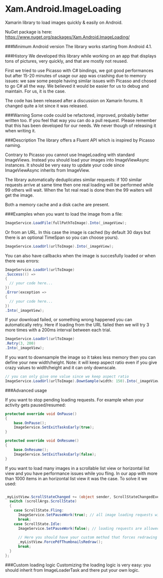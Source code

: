 Xam.Android.ImageLoading
==========================================

Xamarin library to load images quickly & easily on Android.

NuGet package is here: https://www.nuget.org/packages/Xam.Android.ImageLoading/

###Minimum Android version
The library works starting from Android 4.1.

###History
We developed this library while working on an app that displays tons of pictures, very quickly, and that are mostly not reused.

First we tried to use Picasso with C# bindings, we got good performances but after 15-20 minutes of usage our app was crashing due to memory issues: we saw some people having similar issues with Picasso and chosed to go C# all the way.
We believed it would be easier for us to debug and maintain. For us, it is the case.

The code has been released after a discussion on Xamarin forums. It changed quite a lot since it was released.

###Warning
Some code could be refactored, improved, probably better written too. If you feel that way you can do a pull request.
Please remember that this has been developed for our needs. We never though of releasing it when writing it.

###Description
The library offers a Fluent API which is inspired by Picasso naming.

Contrary to Picasso you cannot use ImageLoading with standard ImageViews. Instead you should load your images into  ImageViewAsync instances. It should be very easy to update your code since ImageViewAsync inherits from ImageView.

The library automatically deduplicates similar requests: if 100 similar requests arrive at same time then one real loading will be performed while 99 others will wait. When the 1st real read is done then the 99 waiters will get the image.

Both a memory cache and a disk cache are present.

###Examples
when you want to load the image from a file:
```C#
ImageService.LoadFile(fullPathToImage).Into(_imageView);
```

Or from an URL. In this case the image is cached (by default 30 days but there is an optional TimeSpan so you can choose yours).
```C#
ImageService.LoadUrl(urlToImage).Into(_imageView);
```

You can also have callbacks when the image is succesfully loaded or when there was errors:
```C#
ImageService.LoadUrl(urlToImage)
.Success(() =>
{
  // your code here...
})
.Error(exception =>
{
  // your code here...
})
.Into(_imageView);
```

If your download failed, or something wrong happened you can automatically retry. Here if loading from the URL failed then we will try 3 more times with a 200ms interval between each trial.
```C#
ImageService.LoadUrl(urlToImage)
.Retry(3, 200)
.Into(_imageView);
```

If you want to downsample the image so it takes less memory then you can define your new width/height. Note: it will keep aspect ratio even if you give crazy values to width/height and it can only downscale.
```C#
// you can only give one value since we keep aspect ratio
ImageService.LoadUrl(urlToImage).DownSample(width: 150).Into(_imageView);
```

###Advanced usage

If you want to stop pending loading requests. For example when your activity gets paused/resumed:
```C#
protected override void OnPause()
{
	base.OnPause();
	ImageService.SetExitTasksEarly(true);
}

protected override void OnResume()
{
	base.OnResume();
	ImageService.SetExitTasksEarly(false);
}
```

If you want to load many images in a scrollable list view or horizontal list view and you have performance issues while you fling. In our app with more than 1000 items in an horizontal list view it was the case. To solve it we used:
```C#

_myListView.ScrollStateChanged += (object sender, ScrollStateChangedEventArgs scrollArgs) => {
  switch (scrollArgs.ScrollState)
  {
    case ScrollState.Fling:
      ImageService.SetPauseWork(true); // all image loading requests will be silently canceled
      break;
    case ScrollState.Idle:
      ImageService.SetPauseWork(false); // loading requests are allowed again
      
      // Here you should have your custom method that forces redrawing visible list items
      _myListView.ForcePdfThumbnailsRedraw();
      break;
  }
};
```

###Custom loading logic
Customizing the loading logic is very easy: you should inherit from ImageLoaderTask and there put your own logic.
